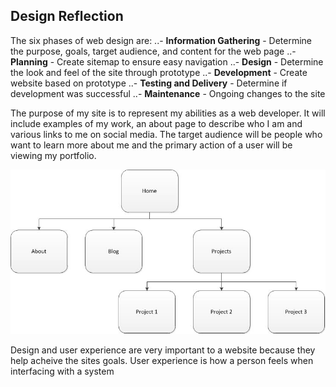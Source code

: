 ## Design Reflection

The six phases of web design are:
..- **Information Gathering** - Determine the purpose, goals, target audience, and content for the web page
..- **Planning** - Create sitemap to ensure easy navigation
..- **Design** - Determine the look and feel of the site through prototype
..- **Development** - Create website based on prototype
..- **Testing and Delivery** - Determine if development was successful
..- **Maintenance** - Ongoing changes to the site

The purpose of my site is to represent my abilities as a web developer. It will include examples of my work, an about page to describe who I am and various links to me on social media. The target audience will be people who want to learn more about me and the primary action of a user will be viewing my portfolio.

![Site Map Image](imgs/Sitemap.jpg)

Design and user experience are very important to a website because they help acheive the sites goals. User experience is how a person feels when interfacing with a system
